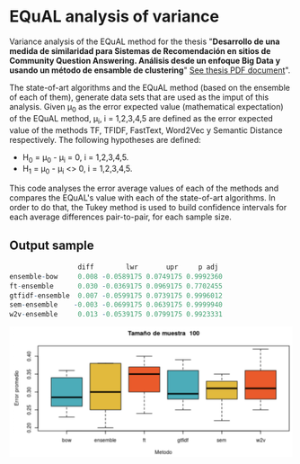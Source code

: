 # EQuAL analysis of variance
Variance analysis of the EQuAL method for the thesis "**Desarrollo de una medida de 
similaridad para Sistemas de Recomendación en sitios de Community Question Answering. Análisis desde un enfoque 
Big Data y usando un método de ensamble de clustering**" [See thesis PDF document](https://github.com/fedetesone/tesis_latex/blob/main/tesis.pdf)".

The state-of-art algorithms and the EQuAL method (based on the ensemble of each of them), generate data sets that are used as the imput
of this analysis. Given μ<sub>0</sub> as the error expected value (mathematical expectation) of the EQuAL method, 
μ<sub>i</sub>, i = 1,2,3,4,5 are defined as the error expected value of the methods TF, TFIDF, FastText, Word2Vec y Semantic Distance
respectively. The following hypotheses are defined:
- H<sub>0</sub> = μ<sub>0</sub> - μ<sub>i</sub> = 0, i = 1,2,3,4,5.
- H<sub>1</sub> = μ<sub>0</sub> - μ<sub>i</sub> <> 0, i = 1,2,3,4,5.

This code analyses the error average values of each of the methods and compares the EQuAL's value with each 
of the state-of-art algorithms. In order to do that, the Tukey method is used to build confidence intervals for 
each average differences pair-to-pair, for each sample size.

## Output sample
```R
                 diff        lwr       upr     p adj
ensemble-bow     0.008 -0.0589175 0.0749175 0.9992360
ft-ensemble      0.030 -0.0369175 0.0969175 0.7702455
gtfidf-ensemble  0.007 -0.0599175 0.0739175 0.9996012
sem-ensemble    -0.003 -0.0699175 0.0639175 0.9999940
w2v-ensemble     0.013 -0.0539175 0.0799175 0.9923331
```

![sample_graph.png](sample_graph.png)